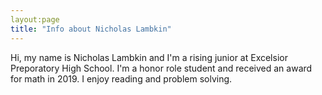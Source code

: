 ```yaml
---
layout:page
title: "Info about Nicholas Lambkin"
---
```

Hi, my name is Nicholas Lambkin and I'm a rising junior at Excelsior Preporatory High School. I'm a honor role student and received an award for math in 2019. I enjoy reading and problem solving.
